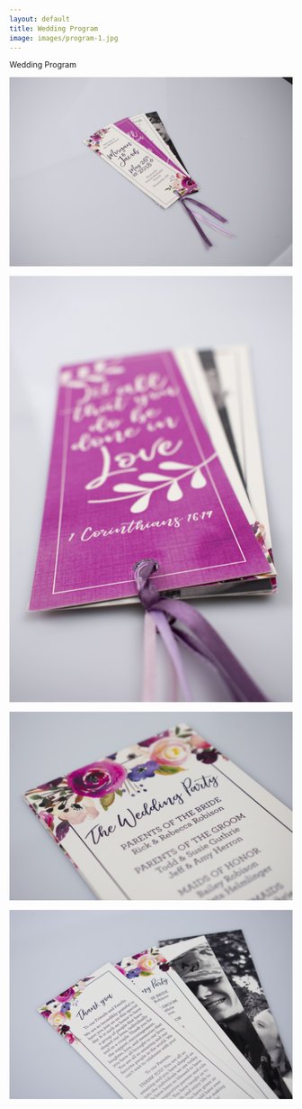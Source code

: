 ```yaml
---
layout: default
title: Wedding Program
image: images/program-1.jpg
---
```

Wedding Program

![Wedding Program 1](images/program-1.jpg)

![Wedding Program 2](images/program-2.jpg)

![Wedding Program 3](images/program-3.jpg)

![Wedding Program 4](images/program-4.jpg)
